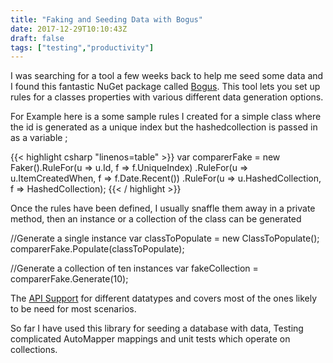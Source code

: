 ```yaml
---
title: "Faking and Seeding Data with Bogus"
date: 2017-12-29T10:10:43Z
draft: false
tags: ["testing","productivity"]
---
```


I was searching for a tool a few weeks back to help me seed some data and I found this fantastic NuGet package called [Bogus](https://www.nuget.org/packages/Bogus/). This tool lets you set up rules for a classes properties with various different data generation options.

For Example here is a some sample rules I created for a simple class where the id is generated as a unique index but the hashedcollection is passed in as a variable ;

{{< highlight csharp "linenos=table" >}}
            var comparerFake =
                new Faker<Comparer>().RuleFor(u => u.Id, f => f.UniqueIndex)
                    .RuleFor(u => u.ItemCreatedWhen, f => f.Date.Recent())
                    .RuleFor(u => u.HashedCollection, f => HashedCollection);
{{< / highlight >}}

Once the rules have been defined, I usually snaffle them away in a private method, then an instance or a collection of the class can be generated

//Generate a single instance
var classToPopulate = new ClassToPopulate();
comparerFake.Populate(classToPopulate);

//Generate a collection of ten instances
var fakeCollection = comparerFake.Generate(10);

The [API Support](https://github.com/bchavez/Bogus#bogus-api-support) for different datatypes and covers most of the ones likely to be need for most scenarios.

So far I have used this library for seeding a database with data, Testing complicated AutoMapper mappings and unit tests which operate on collections.